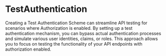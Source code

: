# TestAuthentication

Creating a Test Authentication Scheme can streamline API testing for scenarios where Authorization is enabled. By setting up a test authentication mechanism, you can bypass actual authentication processes and simulate various user identities, claims, or roles. This approach allows you to focus on testing the functionality of your API endpoints with authorization enabled.

